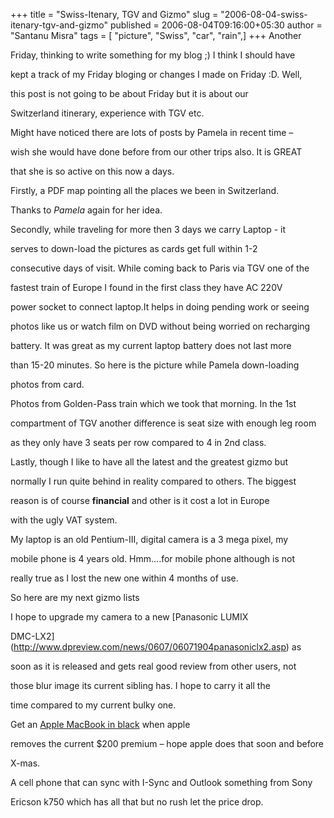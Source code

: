 +++
title = "Swiss-Itenary, TGV and Gizmo"
slug = "2006-08-04-swiss-itenary-tgv-and-gizmo"
published = 2006-08-04T09:16:00+05:30
author = "Santanu Misra"
tags = [ "picture", "Swiss", "car", "rain",]
+++
Another

Friday, thinking to write something for my blog ;) I think I should have

kept a track of my Friday bloging or changes I made on Friday :D. Well,

this post is not going to be about Friday but it is about our

Switzerland itinerary, experience with TGV etc.



  

Might have noticed there are lots of posts by Pamela in recent time –

wish she would have done before from our other trips also. It is GREAT

that she is so active on this now a days.



  

Firstly, a PDF map pointing all the places we been in Switzerland.

Thanks to *Pamela* again for her idea.



  






Secondly, while traveling for more then 3 days we carry Laptop - it

serves to down-load the pictures as cards get full within 1-2

consecutive days of visit. While coming back to Paris via TGV one of the

fastest train of Europe I found in the first class they have AC 220V

power socket to connect laptop.It helps in doing pending work or seeing

photos like us or watch film on DVD without being worried on recharging

battery. It was great as my current laptop battery does not last more

than 15-20 minutes. So here is the picture while Pamela down-loading

photos from card.



  







Photos from Golden-Pass train which we took that morning. In the 1st

compartment of TGV another difference is seat size with enough leg room

as they only have 3 seats per row compared to 4 in 2nd class.



Lastly, though I like to have all the latest and the greatest gizmo but

normally I run quite behind in reality compared to others. The biggest

reason is of course **financial** and other is it cost a lot in Europe

with the ugly VAT system.



  

My laptop is an old Pentium-III, digital camera is a 3 mega pixel, my

mobile phone is 4 years old. Hmm....for mobile phone although is not

really true as I lost the new one within 4 months of use.



So here are my next gizmo lists



  

I hope to upgrade my camera to a new [Panasonic LUMIX

DMC-LX2](http://www.dpreview.com/news/0607/06071904panasoniclx2.asp) as

soon as it is released and gets real good review from other users, not

those blur image its current sibling has. I hope to carry it all the

time compared to my current bulky one.



  

Get an [Apple MacBook in black](http://www.apple.com/mac/) when apple

removes the current $200 premium – hope apple does that soon and before

X-mas.



  

A cell phone that can sync with I-Sync and Outlook something from Sony

Ericson k750 which has all that but no rush let the price drop.
